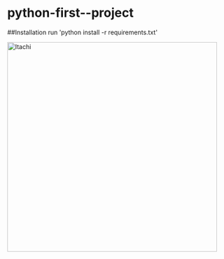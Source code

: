 # python-first--project

##Installation
run 'python install -r requirements.txt'

<img width="479" alt="Itachi" src="https://user-images.githubusercontent.com/73449489/188125254-c79dd1e3-1826-455f-ab1d-ef7b40e0822a.png">
